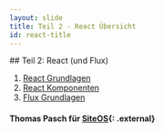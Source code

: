 ```yaml
---
layout: slide
title: Teil 2 - React Übersicht
id: react-title
---
```

<section markdown="1">
## Teil 2: React (und Flux)

1. [React Grundlagen](#/44)
1. [React Komponenten](#/49)
1. [Flux Grundlagen](#/56)

#### Thomas Pasch für [SiteOS](http://siteos.de/){: .external}
</section>
